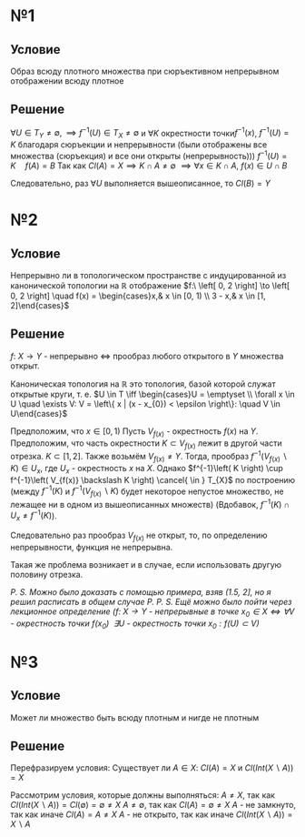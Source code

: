 # №1
## Условие
Образ всюду плотного множества при сюръективном непрерывном отображении всюду плотное
## Решение
$\forall U \in T_{Y}\neq \emptyset, \implies f^{-1}(U) \in T_{X} \neq \emptyset$ и $\forall K$ окрестности точки$f^{-1}(x)$, $f^{-1}(U) = K$ благодаря сюръекции и непрерывности (были отображены все множества (сюръекция) и все они открыты (непрерывность)))
$f^{-1}(U) = K  \quad f(A) = B$
Так как $Cl(A) = X \implies K \cap A \neq \emptyset$
$\implies \forall x \in K \cap A,\ f(x) \in U \cap B$

Следовательно, раз $\forall U$ выполняется вышеописанное, то $Cl(B) = Y$

# №2
## Условие
Непрерывно ли в топологическом пространстве с индуцированной из канонической топологии на $\mathbb{R}$ отображение $f:\ \left[ 0, 2 \right] \to \left[ 0, 2 \right] \quad f(x) = \begin{cases}x,& x \in [0, 1) \\ 3 - x,& x \in [1, 2]\end{cases}$
## Решение
$f:\ X \to Y$ - непрерывно $\iff$ прообраз любого открытого в $Y$ множества открыт.

Каноническая топология на $\mathbb{R}$ это топология, базой которой служат открытые круги, т. е. 
$U \in T \iff \begin{cases}U = \emptyset \\ \forall x \in U \quad \exists V: V = \left\{ x | (x - x_{0}) < \epsilon \right\}:  \quad V \in U\end{cases}$

Предположим, что $x \in \left[ 0, 1 \right)$ 
Пусть $V_{f(x)}$ - окрестность $f(x)$ на $Y$. 
Предположим, что часть окрестности $K \subset V_{f(x)}$ лежит в другой части отрезка. $K \subset \left[ 1, 2 \right]$.
Также возьмём $V_{f(x)} \neq Y$.
Тогда, прообраз $f^{-1}\left( V_{f(x)} \backslash K \right) \in U_{x}$, где $U_{x}$ - окрестность $x$ на $X$.
Однако $f^{-1}\left( K \right) \cup f^{-1}\left( V_{f(x)} \backslash K \right) \cancel{ \in } T_{X}$ по построению (между $f^{-1}\left( K \right)$ и $f^{-1}\left( V_{f(x)} \backslash K \right)$ будет некоторое непустое множество, не лежащее ни в одном из вышеописанных множеств) (Вдобавок, $f^{-1}(K) \cap U_{x} \neq f^{-1}(K)$).

Следовательно раз прообраз $V_{f(x)}$ не открыт, то, по определению непрерывности, функция не непрерывна.

Такая же проблема возникает и в случае, если использовать другую половину отрезка.

*P. S. Можно было доказать с помощью примера, взяв (1.5, 2], но я решил расписать в общем случае*
*P. P. S. Ещё можно было пойти через лекционное определение ($f:\ X \to Y$ - непрерывные в точке $x_{0} \in X \iff \forall V$ - окрестность точки $f(x_{0}) \ \ \exists U$ - окрестность точки $x_{0}: f(U) \subset V$)*
# №3
## Условие
Может ли множество быть всюду плотным и нигде не плотным
## Решение
Перефразируем условия:
	Существует ли $A \in X:\ Cl(A) = X$ и $Cl\left( Int (X \backslash A) \right) = X$

Рассмотрим условия, которые должны выполняться:
	$A \neq X$, так как $Cl(Int(X \backslash A)) = Cl(\emptyset) = \emptyset \neq X$
	$A \neq \emptyset$, так как $Cl(A) = \emptyset \neq X$
	$A$ - не замкнуто, так как иначе $Cl(A) = A \neq X$
	$A$ - не открыто, так как иначе $Cl(Int(X \backslash A)) = X \backslash A$
	
	


